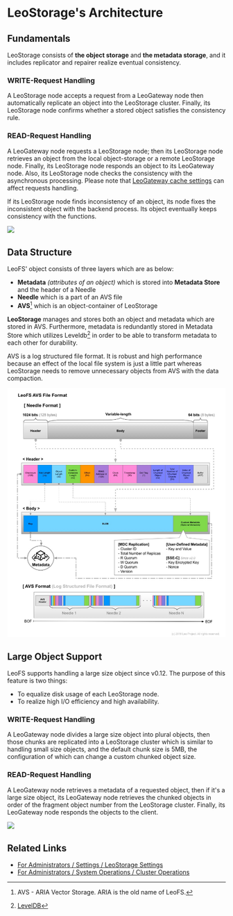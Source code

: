 # LeoStorage's Architecture

## Fundamentals

LeoStorage consists of **the object storage** and **the metadata storage**, and it includes replicator and repairer realize eventual consistency.


### WRITE-Request Handling

A LeoStorage node accepts a request from a LeoGateway node then automatically replicate an object into the LeoStorage cluster. Finally, its LeoStorage node confirms whether a stored object satisfies the consistency rule.


### READ-Request Handling

A LeoGateway node requests a LeoStorage node; then its LeoStorage node retrieves an object from the local object-storage or a remote LeoStorage node. Finally, its LeoStorage node responds an object to its LeoGateway node. Also, its LeoStorage node checks the consistency with the asynchronous processing. Please note that [LeoGateway cache settings](/admin/settings/leo_gateway/#cache-consistency-between-leogateway-and-leostorage) can affect requests handling.

If its LeoStorage node finds inconsistency of an object, its node fixes the inconsistent object with the backend process. Its object eventually keeps consistency with the functions.


![](../assets/leofs-architecture.003.jpg)


## Data Structure

LeoFS' object consists of three layers which are as below:

* **Metadata** *(attributes of an object)* which is stored into **Metadata Store** and the header of a Needle
* **Needle** which is a part of an AVS file
* **AVS**[^1] which is an object-container of LeoStorage

**LeoStorage** manages and stores both an object and metadata which are stored in AVS. Furthermore, metadata is redundantly stored in Metadata Store which utilizes Leveldb[^2] in order to be able to transform metadata to each other for durability.

AVS is a log structured file format. It is robust and high performance because an effect of the local file system is just a little part whereas LeoStorage needs to remove unnecessary objects from AVS with the data compaction.

![](../assets/leofs-avs-file-format.jpg)


## Large Object Support

LeoFS supports handling a large size object since v0.12. The purpose of this feature is two things:

* To equalize disk usage of each LeoStorage node.
* To realize high I/O efficiency and high availability.


### WRITE-Request Handling

A LeoGateway node divides a large size object into plural objects, then those chunks are replicated into a LeoStorage cluster which is similar to handling small size objects, and the default chunk size is 5MB, the configuration of which can change a custom chunked object size.


### READ-Request Handling

A LeoGateway node retrieves a metadata of a requested object, then if it's a large size object, its LeoGateway node retrieves the chunked objects in order of the fragment object number from the LeoStorage cluster. Finally, its LeoGateway node responds the objects to the client.

![](../assets/leofs-architecture.006.jpg)


## Related Links

- [For Administrators / Settings / LeoStorage Settings](/admin/settings/leo_storage.md)
- [For Administrators / System Operations / Cluster Operations](/admin/system_operations/cluster.md)


[^1]: AVS - ARIA Vector Storage. ARIA is the old name of LeoFS.
[^2]: <a href="http://leveldb.org/" target="_blank">LevelDB</a>
